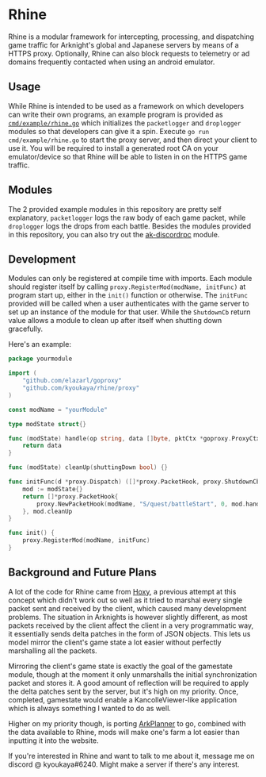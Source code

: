 # Rhine

Rhine is a modular framework for intercepting, processing, and dispatching game traffic for Arknight's global and Japanese servers by means of a HTTPS proxy.
Optionally, Rhine can also block requests to telemetry or ad domains frequently contacted when using an android emulator.

## Usage

While Rhine is intended to be used as a framework on which developers can write their own programs, an example program is provided as [`cmd/example/rhine.go`](https://github.com/kyoukaya/rhine/blob/master/cmd/example/rhine.go) which initializes the `packetlogger` and `droplogger` modules so that developers can give it a spin.
Execute `go run cmd/example/rhine.go` to start the proxy server, and then direct your client to use it. You will be required to install a generated root CA on your emulator/device so that Rhine will be able to listen in on the HTTPS game traffic.

## Modules

The 2 provided example modules in this repository are pretty self explanatory, `packetlogger` logs the raw body of each game packet, while `droplogger` logs the drops from each battle. 
Besides the modules provided in this repository, you can also try out the [ak-discordrpc](https://github.com/kyoukaya/ak-discordrpc) module.

## Development

Modules can only be registered at compile time with imports.
Each module should register itself by calling `proxy.RegisterMod(modName, initFunc)` at program start up, either in the `init()` function or otherwise.
The `initFunc` provided will be called when a user authenticates with the game server to set up an instance of the module for that user.
While the `ShutdownCb` return value allows a module to clean up after itself when shutting down gracefully.

Here's an example:

```go
package yourmodule

import (
	"github.com/elazarl/goproxy"
	"github.com/kyoukaya/rhine/proxy"
)

const modName = "yourModule"

type modState struct{}

func (modState) handle(op string, data []byte, pktCtx *goproxy.ProxyCtx) []byte {
	return data
}

func (modState) cleanUp(shuttingDown bool) {}

func initFunc(d *proxy.Dispatch) ([]*proxy.PacketHook, proxy.ShutdownCb) {
	mod := modState{}
	return []*proxy.PacketHook{
		proxy.NewPacketHook(modName, "S/quest/battleStart", 0, mod.handle),
	}, mod.cleanUp
}

func init() {
	proxy.RegisterMod(modName, initFunc)
}
```

## Background and Future Plans

A lot of the code for Rhine came from [Hoxy](https://github.com/kyoukaya/hoxy), a previous attempt at this concept which didn't work out so well as it tried to marshal every single packet sent and received by the client, which caused many development problems. The situation in Arknights is however slightly different, as most packets received by the client affect the client in a very programmatic way, it essentially sends delta patches in the form of JSON objects. This lets us model mirror the client's game state a lot easier without perfectly marshalling all the packets.

Mirroring the client's game state is exactly the goal of the gamestate module, though at the moment it only unmarshalls the initial synchronization packet and stores it. A good amount of reflection will be required to apply the delta patches sent by the server, but it's high on my priority. Once, completed, gamestate would enable a KancolleViewer-like application which is always something I wanted to do as well.

Higher on my priority though, is porting [ArkPlanner](https://github.com/ycremar/ArkPlanner) to go, combined with the data available to Rhine, mods will make one's farm a lot easier than inputting it into the website.

If you're interested in Rhine and want to talk to me about it, message me on discord @ kyoukaya#6240. Might make a server if there's any interest.
